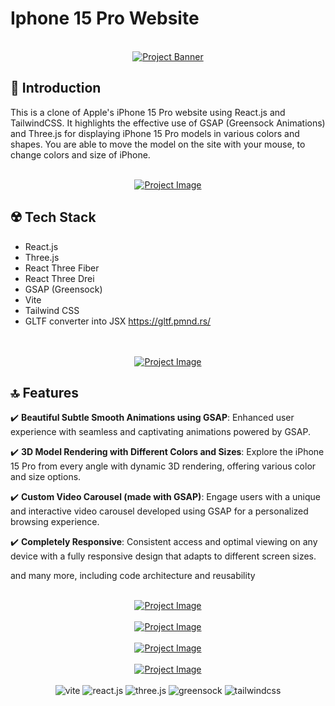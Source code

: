 # Iphone 15 Pro Website 
<div align="center">
  <br />
    <a href="https://www.linkedin.com/in/nataliya-kachor-522170271/" target="_blank">
      <img src="https://github.com/magistrkim/apple/assets/115700340/27d64586-3815-4b2f-947b-6886931af03b" alt="Project Banner">
    </a>
   <br />
</div>

## <a name="introduction">📄 Introduction</a>
This is a clone of Apple's iPhone 15 Pro website using React.js and TailwindCSS. 
It highlights the effective use of GSAP (Greensock Animations) and Three.js for displaying iPhone 15 Pro models in various colors and shapes.
You are able to move the model on the site with your mouse, to change colors and size of iPhone.

<br />
  
<div align="center">
    <a href="https://www.linkedin.com/in/nataliya-kachor-522170271/" target="_blank">
      <img src="https://github.com/magistrkim/apple/assets/115700340/da010d2e-8792-4bf3-9f44-2252405b1c67" alt="Project Image"> 
    </a>
</div>

## <a name="tech-stack">☢️ Tech Stack</a>
- React.js
- Three.js
- React Three Fiber
- React Three Drei
- GSAP (Greensock)
- Vite
- Tailwind CSS
- GLTF converter into JSX https://gltf.pmnd.rs/

<br />
   
<div align="center">
   <br />
    <a href="https://www.linkedin.com/in/nataliya-kachor-522170271/" target="_blank">
      <img src="https://github.com/magistrkim/apple/assets/115700340/5afb6494-f481-4831-9dc6-518bf7f68eeb" alt="Project Image"> 
    </a>
   <br />
</div>


## <a name="features">🔝 Features</a>

✔️ **Beautiful Subtle Smooth Animations using GSAP**: Enhanced user experience with seamless and captivating animations powered by GSAP.

✔️ **3D Model Rendering with Different Colors and Sizes**: Explore the iPhone 15 Pro from every angle with dynamic 3D rendering, offering various color and size options.

✔️ **Custom Video Carousel (made with GSAP)**: Engage users with a unique and interactive video carousel developed using GSAP for a personalized browsing experience.

✔️ **Completely Responsive**: Consistent access and optimal viewing on any device with a fully responsive design that adapts to different screen sizes.

and many more, including code architecture and reusability 

<div align="center">
   <br />
    <a href="https://www.linkedin.com/in/nataliya-kachor-522170271/" target="_blank">
      <img src="https://github.com/magistrkim/apple/assets/115700340/2ec98a86-d2a2-4a2c-b1f2-9e2cb454f3c3" alt="Project Image"> 
    </a>
   <br />
</div>

<br />

<div align="center">
    <a href="https://www.linkedin.com/in/nataliya-kachor-522170271/" target="_blank">
      <img src="https://github.com/magistrkim/apple/assets/115700340/1ceed302-010f-4697-9ab6-529d547063d8" alt="Project Image"> 
    </a>
</div>

<br />

<div align="center">
    <a href="https://www.linkedin.com/in/nataliya-kachor-522170271/" target="_blank">
      <img src="https://github.com/magistrkim/apple/assets/115700340/0b4499db-181e-47bd-8f93-6d147c0b9ce7"
 alt="Project Image"> 
    </a>
</div>

<br />

<div align="center">
    <a href="https://www.linkedin.com/in/nataliya-kachor-522170271/" target="_blank">
      <img src="https://github.com/magistrkim/apple/assets/115700340/4ab21bb3-9c1d-4adc-9716-19abf9e7b0f5"
 alt="Project Image"> 
    </a>
</div>

<br />

  <div align="center">
     <img src="https://img.shields.io/badge/-Vite-black?style=for-the-badge&logoColor=white&color=FF0F00" alt="vite" />
     <img src="https://img.shields.io/badge/-React_JS-black?style=for-the-badge&logoColor=white&logo=react&color=61DAFB" alt="react.js" />
    <img src="https://img.shields.io/badge/-Three_JS-black?style=for-the-badge&logoColor=white&logo=threedotjs&color=000000" alt="three.js" />
    <img src="https://img.shields.io/badge/-GSAP-black?style=for-the-badge&logoColor=white&logo=greensock&color=88CE02" alt="greensock" />
    <img src="https://img.shields.io/badge/-Tailwind_CSS-black?style=for-the-badge&logoColor=white&logo=tailwindcss&color=06B6D4" alt="tailwindcss" />
  </div>
  



